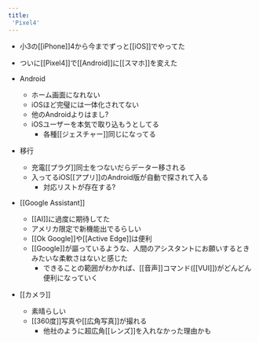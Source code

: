 ```yaml
---
title:
 'Pixel4'
---
```


- 小3の[[iPhone]]4から今までずっと[[iOS]]でやってた
- ついに[[Pixel4]]で[[Android]]に[[スマホ]]を変えた

- Android
    - ホーム画面になれない
    - iOSほど完璧には一体化されてない
    - 他のAndroidよりはまし?
    - iOSユーザーを本気で取り込もうとしてる
        - 各種[[ジェスチャー]]同じになってる
- 移行
    - 充電[[プラグ]]同士をつないだらデーター移される
    - 入ってるiOS[[アプリ]]のAndroid版が自動で探されて入る
        - 対応リストが存在する?
- [[Google Assistant]]
    - [[AI]]に過度に期待してた
    - アメリカ限定で新機能出でるらしい
    - [[Ok Google]]や[[Active Edge]]は便利
    - [[Google]]が謳っているような、人間のアシスタントにお願いするときみたいな柔軟さはないと感じた
        - できることの範囲がわかれば、[[音声]]コマンド([[VUI]])がどんどん便利になっていく
- [[カメラ]]
    - 素晴らしい
    - [[360度]]写真や[[広角写真]]が撮れる
        - 他社のように超広角[[レンズ]]を入れなかった理由かも


